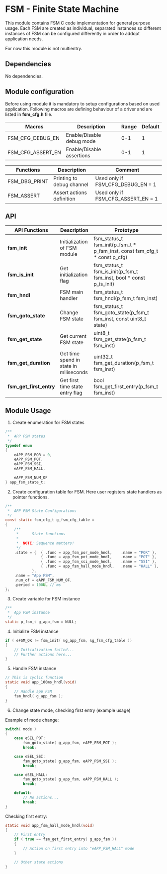 # **FSM - Finite State Machine**
This module contains FSM C code implementation for general purpose usage. Each FSM are created as individual, separated instances so different instances of FSM can be configured differently in order to addopt application needs.

For now this module is not multientry. 

## **Dependencies**

No dependencies.


## **Module configuration**

Before using module it is mandatory to setup configurations based on used application. Following macros are defining behaviour of a driver and are listed in **fsm_cfg.h** file.

| Macros | Description | Range | Default | 
| ------------- | ----------- | ----- | --- |
| FSM_CFG_DEBUG_EN | Enable/Disable debug mode | 0-1 | 1
| FSM_CFG_ASSERT_EN | Enable/Disable assertions | 0-1 | 1

| Functions | Description | Comment |
| ------------- | ----------- | ----- |
| FSM_DBG_PRINT | Printing to debug channel | Used only if FSM_CFG_DEBUG_EN = 1 |
| FSM_ASSERT | Assert actions definition | Used only if FSM_CFG_ASSERT_EN = 1 |

 ## **API**
| API Functions | Description | Prototype |
| --- | ----------- | ----- |
| **fsm_init** | Initialization of FSM module | fsm_status_t fsm_init(p_fsm_t * p_fsm_inst, const fsm_cfg_t * const p_cfg) |****
| **fsm_is_init** | Get initialization flag | fsm_status_t fsm_is_init(p_fsm_t fsm_inst, bool * const p_is_init) |
| **fsm_hndl** | FSM main handler | fsm_status_t fsm_hndl(p_fsm_t fsm_inst) |
| **fsm_goto_state** | Change FSM state | fsm_status_t fsm_goto_state(p_fsm_t fsm_inst, const uint8_t state) |
| **fsm_get_state** | Get current FSM state | uint8_t fsm_get_state(p_fsm_t fsm_inst) |
| **fsm_get_duration** | Get time spend in state in miliseconds | uint32_t fsm_get_duration(p_fsm_t fsm_inst) |
| **fsm_get_first_entry** | Get first time state entry flag | bool fsm_get_first_entry(p_fsm_t fsm_inst) |

## **Module Usage**

1. Create enumeration for FSM states
```C
/**
 * 	APP FSM states
 */
typedef enum
{
	eAPP_FSM_POR = 0,
	eAPP_FSM_POT,
	eAPP_FSM_SSI,
	eAPP_FSM_HALL,

	eAPP_FSM_NUM_OF
} app_fsm_state_t;
```

2. Create configuration table for FSM. Here user registers state handlers as pointer functions.

```C
/**
 * 	APP FSM State Configurations
 */
const static fsm_cfg_t g_fsm_cfg_table =
{
	/**
	 * 		State functions
	 *
	 * 	NOTE: Sequence matters!
	 */
	.state = { 	{ .func = app_fsm_por_mode_hndl, 	.name = "POR" },
				{ .func = app_fsm_pot_mode_hndl, 	.name = "POT" },
				{ .func = app_fsm_ssi_mode_hndl, 	.name = "SSI" },
				{ .func = app_fsm_hall_mode_hndl, 	.name = "HALL" },
			},
	.name = "App FSM",
	.num_of = eAPP_FSM_NUM_OF,
	.period = 100UL // ms
};
```

3. Create variable for FSM instance
```C
/**
 * 	App FSM instance
 */
static p_fsm_t g_app_fsm = NULL;
```

4. Initialize FSM instance
```C
if ( eFSM_OK != fsm_init( &g_app_fsm, &g_fsm_cfg_table ))
{
    // Initialization failed...
    // Further actions here...
}
```

5. Handle FSM instance
```C
// This is cyclic function
static void app_100ms_hndl(void)
{
	// Handle app FSM
	fsm_hndl( g_app_fsm );
}

```

6. Change state mode, checking first entry (example usage)

Example of mode change:
```C
switch( mode )
{
    case eSEL_POT:
        fsm_goto_state( g_app_fsm, eAPP_FSM_POT );
        break;

    case eSEL_SSI:
        fsm_goto_state( g_app_fsm, eAPP_FSM_SSI );
        break;

    case eSEL_HALL:
        fsm_goto_state( g_app_fsm, eAPP_FSM_HALL );
        break;

    default:
        // No actions...
        break;
}
```

Checking first entry:
```C
static void app_fsm_hall_mode_hndl(void)
{
    // First entry
    if ( true == fsm_get_first_entry( g_app_fsm ))
    {
        // Action on first entry into "eAPP_FSM_HALL" mode
    }

    // Other state actions
}
```
